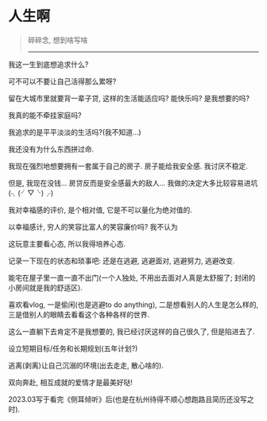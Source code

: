 # 人生啊

> 碎碎念, 想到啥写啥
>
> ---



我这一生到底想追求什么?

可不可以不要让自己活得那么累呀?

留在大城市里就要背一辈子贷, 这样的生活能适应吗? 能快乐吗? 是我想要的吗?

我真的能不牵挂家庭吗?

我追求的是平平淡淡的生活吗?(我不知道...)

我还没有为什么东西拼过命.



我现在强烈地想要拥有一套属于自己的房子. 房子能给我安全感. 我讨厌不稳定.

但是, 我现在没钱... 房贷反而是安全感最大的敌人... 我做的决定大多比较容易进坑(╮(╯▽╰)╭)



我对幸福感的评价, 是个相对值, 它是不可以量化为绝对值的.

以幸福感计, 穷人的笑容比富人的笑容廉价吗? 我不认为

这玩意主要看心态, 所以我得培养心态.



记录一下现在的状态和琐事吧: 还是在逃避, 逃避面对, 逃避努力, 逃避改变.

能宅在屋子里一直一直不出门(一个人独处, 不用出去面对人真是太舒服了; 封闭的小房间就是我的舒适区).

喜欢看vlog, 一是偷闲(也是逃避to do anything), 二是想看别人的人生是怎么样的, 三是借别人的眼睛去看看这个各种各样的世界.

这么一直躺下去肯定不是我想要的, 我已经讨厌这样的自己很久了, 但是陷进去了.



设立短期目标/任务和长期规划(五年计划?)

逃离(剥离)让自己沉溺的环境(出去走走, 散心啥的).





双向奔赴, 相互成就的爱情才是最美好哒!





2023.03写于看完《侧耳倾听》后(也是在杭州待得不顺心想跑路且简历还没写之时).